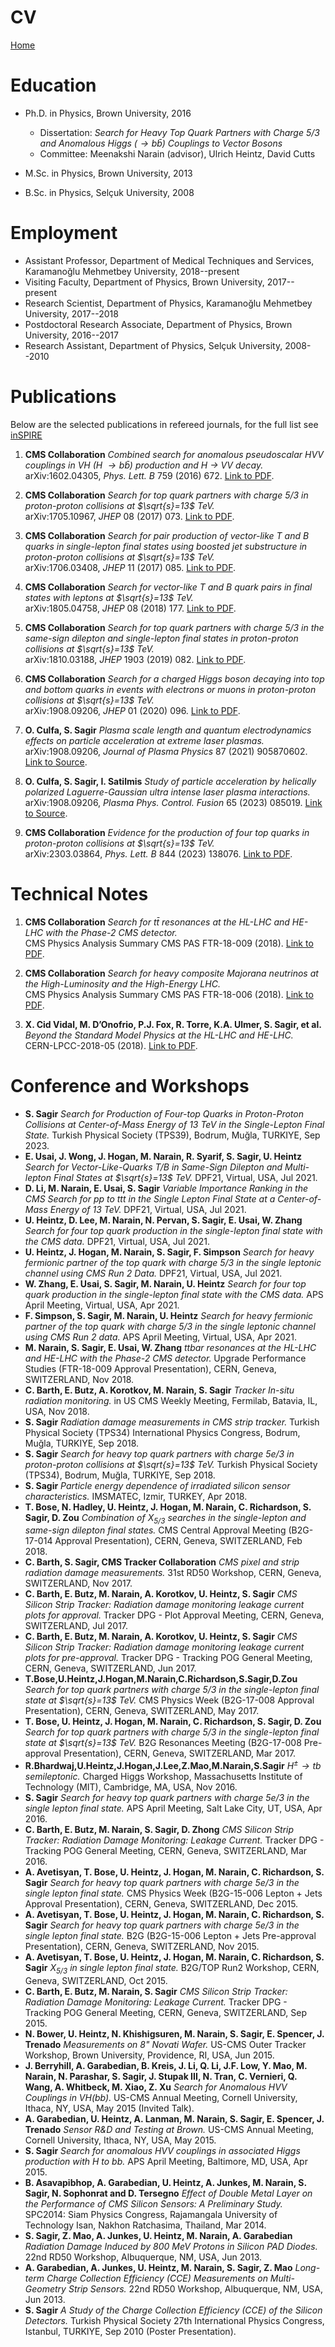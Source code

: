 # CV

[Home](../README.md)

Education
=========

-   Ph.D. in Physics, Brown University, 2016
    -   Dissertation: *Search for Heavy Top Quark Partners with Charge 5/3 and Anomalous Higgs ($\to b\bar{b}$) Couplings to Vector Bosons*
    -   Committee: Meenakshi Narain (advisor), Ulrich Heintz, David Cutts

-   M.Sc. in Physics, Brown University, 2013
-   B.Sc. in Physics, Selçuk University, 2008
    
Employment
==========

-   Assistant Professor, Department of Medical Techniques and Services, Karamanoğlu Mehmetbey University, 2018--present
-   Visiting Faculty, Department of Physics, Brown University, 2017--present
-   Research Scientist, Department of Physics, Karamanoğlu Mehmetbey University, 2017--2018
-   Postdoctoral Research Associate, Department of Physics, Brown University, 2016--2017
-   Research Assistant, Department of Physics, Selçuk University, 2008--2010

Publications
==========

Below are the selected publications in refereed journals, for the full list see [inSPIRE](https://inspirehep.net/authors/1312895)

1. **CMS Collaboration** *Combined search for anomalous pseudoscalar HVV couplings in VH (H $\to b\bar{b}$) production and H $\to$ VV decay.*  
   arXiv:1602.04305, *Phys. Lett. B* 759 (2016) 672. [Link to PDF](https://inspirehep.net/files/163f830ef7a32c54f4ae6ea7c51d3816).

2. **CMS Collaboration** *Search for top quark partners with charge 5/3 in proton-proton collisions at $\sqrt{s}=13$ TeV.*  
   arXiv:1705.10967, *JHEP* 08 (2017) 073. [Link to PDF](https://inspirehep.net/files/633a63acb7f16899fdb2f9e17c182f80).

3. **CMS Collaboration** *Search for pair production of vector-like T and B quarks in single-lepton final states using boosted jet substructure in proton-proton collisions at $\sqrt{s}=13$ TeV.*  
   arXiv:1706.03408, *JHEP* 11 (2017) 085. [Link to PDF](https://inspirehep.net/files/bd014cefcefeada94e41e748c40d7f15).

4. **CMS Collaboration** *Search for vector-like T and B quark pairs in final states with leptons at $\sqrt{s}=13$ TeV.*  
   arXiv:1805.04758, *JHEP* 08 (2018) 177. [Link to PDF](https://inspirehep.net/files/e2eac891cc2b82a8b34a48c2f773ffed).

5. **CMS Collaboration** *Search for top quark partners with charge 5/3 in the same-sign dilepton and single-lepton final states in proton-proton collisions at $\sqrt{s}=13$ TeV.*  
   arXiv:1810.03188, *JHEP* 1903 (2019) 082. [Link to PDF](https://inspirehep.net/files/f3ac8b636656d9ee29ff71f219785aa1).

6. **CMS Collaboration** *Search for a charged Higgs boson decaying into top and bottom quarks in events with electrons or muons in proton-proton collisions at $\sqrt{s}=13$ TeV.*  
   arXiv:1908.09206, *JHEP* 01 (2020) 096. [Link to PDF](https://inspirehep.net/files/3fdb270e18e4414ec9c9cd400ddf84fd).

7. **O. Culfa, S. Sagir** *Plasma scale length and quantum electrodynamics effects on particle acceleration at extreme laser plasmas.*  
   arXiv:1908.09206, *Journal of Plasma Physics* 87 (2021) 905870602. [Link to Source](https://inspirehep.net/literature/1975964).

8. **O. Culfa, S. Sagir, I. Satilmis** *Study of particle acceleration by helically polarized Laguerre-Gaussian ultra intense laser plasma interactions.*  
   arXiv:1908.09206, *Plasma Phys. Control. Fusion* 65 (2023) 085019. [Link to Source](https://iopscience.iop.org/article/10.1088/1361-6587/acdaf4).

9. **CMS Collaboration** *Evidence for the production of four top quarks in proton-proton collisions at $\sqrt{s}=13$ TeV.*  
   arXiv:2303.03864, *Phys. Lett. B* 844 (2023) 138076. [Link to PDF](https://inspirehep.net/files/d1b5f630b033c2b26f61b998f0e6512b).

Technical Notes
==========

1. **CMS Collaboration** *Search for $t\bar{t}$ resonances at the HL-LHC and HE-LHC with the Phase-2 CMS detector.*  
   CMS Physics Analysis Summary CMS PAS FTR-18-009 (2018). [Link to PDF](https://cds.cern.ch/record/2649032?ln=en).

2. **CMS Collaboration** *Search for heavy composite Majorana neutrinos at the High-Luminosity and the High-Energy LHC.*  
   CMS Physics Analysis Summary CMS PAS FTR-18-006 (2018). [Link to PDF](http://cds.cern.ch/record/2650355?ln=en).

3. **X. Cid Vidal, M. D’Onofrio, P.J. Fox, R. Torre, K.A. Ulmer, S. Sagir, et al.** *Beyond the Standard Model Physics at the HL-LHC and HE-LHC.*  
   CERN-LPCC-2018-05 (2018). [Link to PDF](http://cds.cern.ch/record/2650173).

Conference and Workshops
==========

-   **S. Sagir** *Search for Production of Four-top Quarks in Proton-Proton Collisions at Center-of-Mass Energy of 13 TeV in the Single-Lepton Final State.* Turkish Physical Society (TPS39), Bodrum, Muğla, TURKIYE, Sep 2023.
-   **E. Usai, J. Wong, J. Hogan, M. Narain, R. Syarif, S. Sagir, U. Heintz** *Search for Vector-Like-Quarks T/B in Same-Sign Dilepton and Multi-lepton Final States at $\sqrt{s}=13$ TeV.* DPF21, Virtual, USA, Jul 2021.
-   **D. Li, M. Narain, E. Usai, S. Sagir** *Variable Importance Ranking in the CMS Search for pp to ttt in the Single Lepton Final State at a Center-of-Mass Energy of 13 TeV.* DPF21, Virtual, USA, Jul 2021.
-   **U. Heintz, D. Lee, M. Narain, N. Pervan, S. Sagir, E. Usai, W. Zhang** *Search for four top quark production in the single-lepton final state with the CMS data.* DPF21, Virtual, USA, Jul 2021.
-   **U. Heintz, J. Hogan, M. Narain, S. Sagir, F. Simpson** *Search for heavy fermionic partner of the top quark with charge 5/3 in the single leptonic channel using CMS Run 2 Data.* DPF21, Virtual, USA, Jul 2021.
-   **W. Zhang, E. Usai, S. Sagir, M. Narain, U. Heintz** *Search for four top quark production in the single-lepton final state with the CMS data.* APS April Meeting, Virtual, USA, Apr 2021.
-   **F. Simpson, S. Sagir, M. Narain, U. Heintz** *Search for heavy fermionic partner of the top quark with charge 5/3 in the single leptonic channel using CMS Run 2 data.* APS April Meeting, Virtual, USA, Apr 2021.
-   **M. Narain, S. Sagir, E. Usai, W. Zhang** *ttbar resonances at the HL-LHC and HE-LHC with the Phase-2 CMS detector.* Upgrade Performance Studies (FTR-18-009 Approval Presentation), CERN, Geneva, SWITZERLAND, Nov 2018.
-   **C. Barth, E. Butz, A. Korotkov, M. Narain, S. Sagir** *Tracker In-situ radiation monitoring.* in US CMS Weekly Meeting, Fermilab, Batavia, IL, USA, Nov 2018.
-   **S. Sagir** *Radiation damage measurements in CMS strip tracker.* Turkish Physical Society (TPS34) International Physics Congress, Bodrum, Muğla, TURKIYE, Sep 2018.
-   **S. Sagir** *Search for heavy top quark partners with charge 5e/3 in proton-proton collisions at $\sqrt{s}=13$ TeV.* Turkish Physical Society (TPS34), Bodrum, Muğla, TURKIYE, Sep 2018.
-   **S. Sagir** *Particle energy dependence of irradiated silicon sensor characteristics.* IMSMATEC, Izmir, TURKEY, Apr 2018.
-   **T. Bose, N. Hadley, U. Heintz, J. Hogan, M. Narain, C. Richardson, S. Sagir, D. Zou** *Combination of $X_{5/3}$ searches in the single-lepton and same-sign dilepton final states.* CMS Central Approval Meeting (B2G-17-014 Approval Presentation), CERN, Geneva, SWITZERLAND, Feb 2018.
-   **C. Barth, S. Sagir, CMS Tracker Collaboration** *CMS pixel and strip radiation damage measurements.* 31st RD50 Workshop, CERN, Geneva, SWITZERLAND, Nov 2017.
-   **C. Barth, E. Butz, M. Narain, A. Korotkov, U. Heintz, S. Sagir** *CMS Silicon Strip Tracker: Radiation damage monitoring leakage current plots for approval.* Tracker DPG - Plot Approval Meeting, CERN, Geneva, SWITZERLAND, Jul 2017.
-   **C. Barth, E. Butz, M. Narain, A. Korotkov, U. Heintz, S. Sagir** *CMS Silicon Strip Tracker: Radiation damage monitoring leakage current plots for pre-approval.* Tracker DPG - Tracking POG General Meeting, CERN, Geneva, SWITZERLAND, Jun 2017.
-   **T.Bose,U.Heintz,J.Hogan,M.Narain,C.Richardson,S.Sagir,D.Zou** *Search for top quark partners with charge 5/3 in the single-lepton final state at $\sqrt{s}=13$ TeV.* CMS Physics Week (B2G-17-008 Approval Presentation), CERN, Geneva, SWITZERLAND, May 2017.
-   **T. Bose, U. Heintz, J. Hogan, M. Narain, C. Richardson, S. Sagir, D. Zou** *Search for top quark partners with charge 5/3 in the single-lepton final state at $\sqrt{s}=13$ TeV.* B2G Resonances Meeting (B2G-17-008 Pre-approval Presentation), CERN, Geneva, SWITZERLAND, Mar 2017.
-   **R.Bhardwaj,U.Heintz,J.Hogan,J.Lee,Z.Mao,M.Narain,S.Sagir** *$H^{\pm} \to tb$ semileptonic.* Charged Higgs Workshop, Massachusetts Institute of Technology (MIT), Cambridge, MA, USA, Nov 2016.
-   **S. Sagir** *Search for heavy top quark partners with charge 5e/3 in the single lepton final state.* APS April Meeting, Salt Lake City, UT, USA, Apr 2016.
-   **C. Barth, E. Butz, M. Narain, S. Sagir, D. Zhong** *CMS Silicon Strip Tracker: Radiation Damage Monitoring: Leakage Current.* Tracker DPG - Tracking POG General Meeting, CERN, Geneva, SWITZERLAND, Mar 2016.
-   **A. Avetisyan, T. Bose, U. Heintz, J. Hogan, M. Narain, C. Richardson, S. Sagir** *Search for heavy top quark partners with charge 5e/3 in the single lepton final state.* CMS Physics Week (B2G-15-006 Lepton + Jets Approval Presentation), CERN, Geneva, SWITZERLAND, Dec 2015.
-   **A. Avetisyan, T. Bose, U. Heintz, J. Hogan, M. Narain, C. Richardson, S. Sagir** *Search for heavy top quark partners with charge 5e/3 in the single lepton final state.* B2G (B2G-15-006 Lepton + Jets Pre-approval Presentation), CERN, Geneva, SWITZERLAND, Nov 2015.
-   **A. Avetisyan, T. Bose, U. Heintz, J. Hogan, M. Narain, C. Richardson, S. Sagir** *$X_{5/3}$ in single lepton final state.* B2G/TOP Run2 Workshop, CERN, Geneva, SWITZERLAND, Oct 2015.
-   **C. Barth, E. Butz, M. Narain, S. Sagir** *CMS Silicon Strip Tracker: Radiation Damage Monitoring: Leakage Current.* Tracker DPG - Tracking POG General Meeting, CERN, Geneva, SWITZERLAND, Sep 2015.
-   **N. Bower, U. Heintz, N. Khishigsuren, M. Narain, S. Sagir, E. Spencer, J. Trenado** *Measurements on 8" Novati Wafer.* US-CMS Outer Tracker Workshop, Brown University, Providence, RI, USA, Jun 2015.
-   **J. Berryhill, A. Garabedian, B. Kreis, J. Li, Q. Li, J.F. Low, Y. Mao, M. Narain, N. Parashar, S. Sagir, J. Stupak III, N. Tran, C. Vernieri, Q. Wang, A. Whitbeck, M. Xiao, Z. Xu** *Search for Anomalous HVV Couplings in VH(bb).* US-CMS Annual Meeting, Cornell University, Ithaca, NY, USA, May 2015 (Invited Talk).
-   **A. Garabedian, U. Heintz, A. Lanman, M. Narain, S. Sagir, E. Spencer, J. Trenado** *Sensor R&D and Testing at Brown.* US-CMS Annual Meeting, Cornell University, Ithaca, NY, USA, May 2015.
-   **S. Sagir** *Search for anomalous HVV couplings in associated Higgs production with H to bb.* APS April Meeting, Baltimore, MD, USA, Apr 2015.
-   **B. Asavapibhop, A. Garabedian, U. Heintz, A. Junkes, M. Narain, S. Sagir, N. Sophonrat and D. Tersegno** *Effect of Double Metal Layer on the Performance of CMS Silicon Sensors: A Preliminary Study.* SPC2014: Siam Physics Congress, Rajamangala University of Technology Isan, Nakhon Ratchasima, Thailand, Mar 2014.
-   **S. Sagir, Z. Mao, A. Junkes, U. Heintz, M. Narain, A. Garabedian** *Radiation Damage Induced by 800 MeV Protons in Silicon PAD Diodes.* 22nd RD50 Workshop, Albuquerque, NM, USA, Jun 2013.
-   **A. Garabedian, A. Junkes, U. Heintz, M. Narain, S. Sagir, Z. Mao** *Long-term Charge Collection Efficiency (CCE) Measurements on Multi-Geometry Strip Sensors.* 22nd RD50 Workshop, Albuquerque, NM, USA, Jun 2013.
-   **S. Sagir** *A Study of the Charge Collection Efficiency (CCE) of the Silicon Detectors.* Turkish Physical Society 27th International Physics Congress, Istanbul, TURKIYE, Sep 2010 (Poster Presentation).

